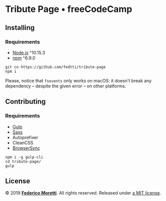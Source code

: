 # Tribute Page • freeCodeCamp

## Installing

### Requirements

- [Node.js](https://nodejs.org/) ^10.15.3
- [npm](https://www.npmjs.com/) ^6.9.0

```
git co https://github.com/fedtti/tribute-page
npm i
```

Please, notice that `fsevents` only works on macOS: it doesn’t break any dependency – despite the given error – on other platforms.

## Contributing

### Requirements

- [Gulp](https://gulpjs.com/)
- [Sass](https://sass-lang.com/)
- Autoprefixer
- CleanCSS
- [BrowserSync](https://browsersync.io/)

```
npm i -g gulp-cli
cd tribute-page/
gulp
```

## License

© 2019 **[Federico Moretti](https://federicomoretti.it/)**. All rights reserved. Released under [a MIT license](/LICENSE).
